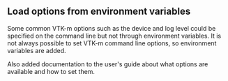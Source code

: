 ## Load options from environment variables

Some common VTK-m options such as the device and log level could be
specified on the command line but not through environment variables. It is
not always possible to set VTK-m command line options, so environment
variables are added.

Also added documentation to the user's guide about what options are
available and how to set them.
